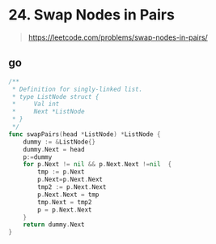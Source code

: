 # 24. Swap Nodes in Pairs

> https://leetcode.com/problems/swap-nodes-in-pairs/

## go 

```go
/**
 * Definition for singly-linked list.
 * type ListNode struct {
 *     Val int
 *     Next *ListNode
 * }
 */
func swapPairs(head *ListNode) *ListNode {
    dummy := &ListNode{}
	dummy.Next = head
	p:=dummy
	for p.Next != nil && p.Next.Next !=nil  {
		tmp := p.Next
		p.Next=p.Next.Next
		tmp2 := p.Next.Next
		p.Next.Next = tmp
		tmp.Next = tmp2
		p = p.Next.Next
	}
	return dummy.Next
}
```
